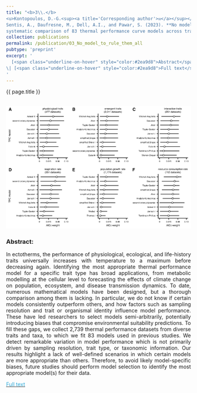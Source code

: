 ```yaml
---
title: "<b>3\\.</b> 
<u>Kontopoulos, D.-G.<sup><a title='Corresponding author'>✉</a></sup></u>, 
Sentis, A., Daufresne, M., Dell, A.I., and Pawar, S. (2023). **No model to rule them all: a 
systematic comparison of 83 thermal performance curve models across traits and taxonomic groups.** bioRxiv 2023.09.08.556856."
collection: publications
permalink: /publication/03_No_model_to_rule_them_all
pubtype: 'preprint'
excerpt: '
  [<span class="underline-on-hover" style="color:#2ea9d8">Abstract</span>](../publication/03_No_model_to_rule_them_all)
\| [<span class="underline-on-hover" style="color:#2ea9d8">Full text</span>](https://doi.org/10.1101/2023.09.08.556856)
'
---
```


{{ page.title }}<br>
<br><center><img src="../images/publications/TPC_model_comparison.png"></center>

### Abstract:

<p style='text-align: justify;'>
In ectotherms, the performance of physiological, ecological, and life-history 
traits universally increases with temperature to a maximum before decreasing 
again. Identifying the most appropriate thermal performance model for a 
specific trait type has broad applications, from metabolic modelling at 
the cellular level to forecasting the effects of climate change on population, 
ecosystem, and disease transmission dynamics. To date, numerous mathematical 
models have been designed, but a thorough comparison among them is lacking. 
In particular, we do not know if certain models consistently outperform others, 
and how factors such as sampling resolution and trait or organismal identity 
influence model performance. These have led researchers to select models 
semi-arbitrarily, potentially introducing biases that compromise environmental 
suitability predictions. To fill these gaps, we collect 2,739 thermal 
performance datasets from diverse traits and taxa, to which we fit 83 models 
used in previous studies. We detect remarkable variation in model performance 
which is not primarily driven by sampling resolution, trait type, or taxonomic 
information. Our results highlight a lack of well-defined scenarios in which 
certain models are more appropriate than others. Therefore, to avoid likely 
model-specific biases, future studies should perform model selection to 
identify the most appropriate model(s) for their data.
</p>

[<span class="underline-on-hover" style="color:#2ea9d8">Full text</span>](https://doi.org/10.1101/2023.09.08.556856)
